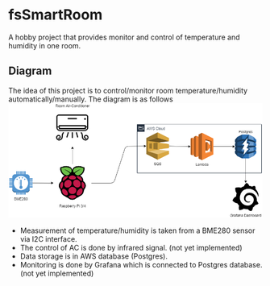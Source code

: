 # fsSmartRoom
A hobby project that provides monitor and control of temperature and humidity in one room.

## Diagram

The idea of this project is to control/monitor room temperature/humidity automatically/manually.
The diagram is as follows
![diagram](/diagram.png)
* Measurement of temperature/humidity is taken from a BME280 sensor via I2C interface.
* The control of AC is done by infrared signal. (not yet implemented)
* Data storage is in AWS database (Postgres).
* Monitoring is done by Grafana which is connected to Postgres database. (not yet implemented)
